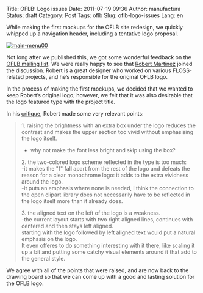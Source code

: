 Title: OFLB: Logo issues
Date: 2011-07-19 09:36
Author: manufactura
Status: draft
Category: Post
Tags: oflb
Slug: oflb-logo-issues
Lang: en

While making the first mockups for the OFLB site redesign, we
quickly whipped up a navigation header, including a tentative logo
proposal.

[![](http://media.manufacturaindependente.org/main-menu00.png "main-menu00")](http://media.manufacturaindependente.org/main-menu00.png)

Not long after we published this, we got some wonderful feedback on the
[OFLB mailing
list](http://lists.freedesktop.org/mailman/listinfo/openfontlibrary). We
were really happy to see that [Robert Martinez](http://mray.de/) joined
the discussion. Robert is a great designer who worked on various
FLOSS-related projects, and he’s responsible for the original OFLB logo.

In the process of making the first mockups, we decided that we wanted to
keep Robert’s original logo; however, we felt that it was also desirable
that the logo featured type with the project title.

In his
[critique](http://lists.freedesktop.org/archives/openfontlibrary/2011-July/003366.html),
Robert made some very relevant points:

> 1\. raising the brightness with an extra box under the logo reduces the
> contrast and makes the upper section too vivid without emphasising the
> logo itself.  
>  - why not make the font less bright and skip using the box?
>
> 2\. the two-colored logo scheme reflected in the type is too much:  
>  -it makes the "f" fall apart from the rest of the logo and defeats the
> reason for a clear monochrome logo: it adds to the extra vividness
> around the logo.  
>  -it puts an emphasis where none is needed, i think the connection to
> the open clipart library does not necessarily have to be reflected in
> the logo itself more than it already does.
>
> 3\. the aligned text on the left of the logo is a weakness.  
>  -the current layout starts with two right aligned lines, continues with
> centered and then stays left aligned.  
>  starting with the logo followed by left aligned text would put a
> natural emphasis on the logo.  
>  It even offeres to do something interesting with it there, like scaling
> it up a bit and putting some catchy visual elements around it that add
> to the general style.

We agree with all of the points that were raised, and are now back to
the drawing board so that we can come up with a good and lasting
solution for the OFLB logo.

